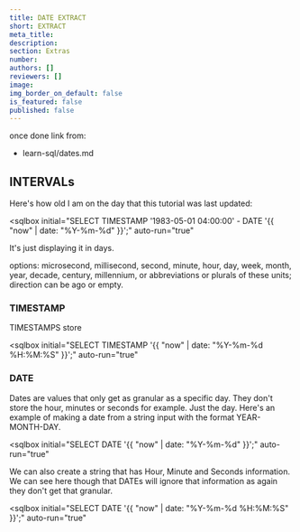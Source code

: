 ```yaml
---
title: DATE EXTRACT
short: EXTRACT
meta_title:
description:
section: Extras
number:
authors: []
reviewers: []
image:
img_border_on_default: false
is_featured: false
published: false
---
```

once done link from:
 - learn-sql/dates.md




 ## INTERVALs

 Here's how old I am on the day that this tutorial was last updated:

 <sqlbox
   initial="SELECT TIMESTAMP '1983-05-01 04:00:00' - DATE '{{ "now" | date: "%Y-%m-%d" }}';"
   auto-run="true"
 ></sqlbox>

 It's just displaying it in days.


 options: microsecond, millisecond, second, minute, hour, day, week, month, year, decade, century, millennium, or abbreviations or plurals of these units; direction can be ago or empty.



 ### TIMESTAMP

 TIMESTAMPS store

 <sqlbox
   initial="SELECT TIMESTAMP '{{ "now" | date: "%Y-%m-%d %H:%M:%S" }}';"
   auto-run="true"
 ></sqlbox>

 ### DATE

 Dates are values that only get as granular as a specific day.  They don't store the hour, minutes or seconds for example.  Just the day.  Here's an example of making a date from a string input with the format YEAR-MONTH-DAY.

 <sqlbox
   initial="SELECT DATE '{{ "now" | date: "%Y-%m-%d" }}';"
   auto-run="true"
 ></sqlbox>

 We can also create a string that has Hour, Minute and Seconds information.  We can see here though that DATEs will ignore that information as again they don't get that granular.

 <sqlbox
   initial="SELECT DATE '{{ "now" | date: "%Y-%m-%d %H:%M:%S" }}';"
   auto-run="true"
 ></sqlbox>
